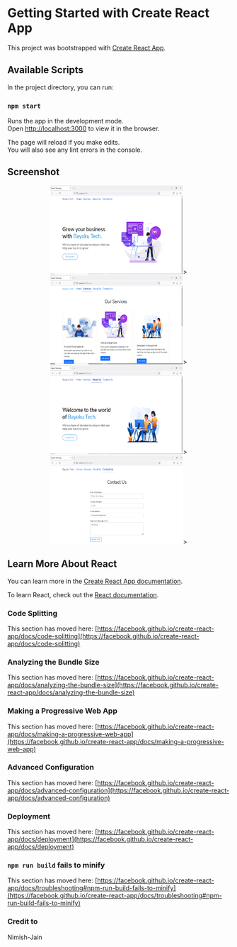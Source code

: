 # Getting Started with Create React App

This project was bootstrapped with [Create React App](https://github.com/facebook/create-react-app).

## Available Scripts

In the project directory, you can run:

### `npm start`

Runs the app in the development mode.\
Open [http://localhost:3000](http://localhost:3000) to view it in the browser.

The page will reload if you make edits.\
You will also see any lint errors in the console.

## Screenshot
<p align="center">
  <img src="https://raw.githubusercontent.com/miraboh/bayoku/a7dbcebe56576d65d425f8de257f3f3a5a893a63/src/screenshots/1.PNG" width="300" height="200">>
<img src="https://raw.githubusercontent.com/miraboh/bayoku/a7dbcebe56576d65d425f8de257f3f3a5a893a63/src/screenshots/2.PNG" width="300" height="200">>
<img src="https://raw.githubusercontent.com/miraboh/bayoku/a7dbcebe56576d65d425f8de257f3f3a5a893a63/src/screenshots/3.PNG" width="300" height="200">>
  <img src="https://raw.githubusercontent.com/miraboh/bayoku/a7dbcebe56576d65d425f8de257f3f3a5a893a63/src/screenshots/4.PNG" width="300" height="200">>
</p>

## Learn More About React

You can learn more in the [Create React App documentation](https://facebook.github.io/create-react-app/docs/getting-started).

To learn React, check out the [React documentation](https://reactjs.org/).

### Code Splitting

This section has moved here: [https://facebook.github.io/create-react-app/docs/code-splitting](https://facebook.github.io/create-react-app/docs/code-splitting)

### Analyzing the Bundle Size

This section has moved here: [https://facebook.github.io/create-react-app/docs/analyzing-the-bundle-size](https://facebook.github.io/create-react-app/docs/analyzing-the-bundle-size)

### Making a Progressive Web App

This section has moved here: [https://facebook.github.io/create-react-app/docs/making-a-progressive-web-app](https://facebook.github.io/create-react-app/docs/making-a-progressive-web-app)

### Advanced Configuration

This section has moved here: [https://facebook.github.io/create-react-app/docs/advanced-configuration](https://facebook.github.io/create-react-app/docs/advanced-configuration)

### Deployment

This section has moved here: [https://facebook.github.io/create-react-app/docs/deployment](https://facebook.github.io/create-react-app/docs/deployment)

### `npm run build` fails to minify

This section has moved here: [https://facebook.github.io/create-react-app/docs/troubleshooting#npm-run-build-fails-to-minify](https://facebook.github.io/create-react-app/docs/troubleshooting#npm-run-build-fails-to-minify)


### Credit to
 Nimish-Jain 
